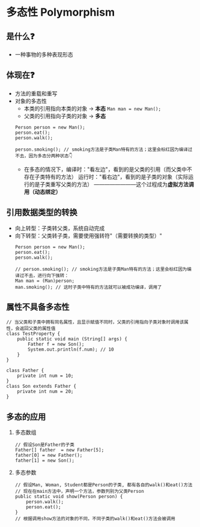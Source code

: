 # 多态性 Polymorphism

## 是什么❓
- 一种事物的多种表现形态

## 体现在❓
- 方法的重载和重写
- 对象的多态性
  - 本类的引用指向本类的对象 -> **本态** `Man man = new Man();`
  - 父类的引用指向子类的对象 -> **多态** 
  ```
  Person person = new Man();
  person.eat();
  person.walk();
  
  person.smoking(); // smoking方法是子类Man特有的方法；这里会标红因为编译过不去，因为多态分两种状态👇
  ```
    - 在多态的情况下，编译时："看左边"，看到的是父类的引用（而父类中不存在子类特有的方法）
                    运行时："看右边"，看到的是子类的对象（实际运行的是子类重写父类的方法）
                                ————————这个过程成为**虚拟方法调用（动态绑定）**

## 引用数据类型的转换
- 向上转型：子类转父类，系统自动完成
- 向下转型：父类转子类，需要使用强转符"（需要转换的类型）"
  ```
  Person person = new Man();
  person.eat();
  person.walk();

  // person.smoking(); // smoking方法是子类Man特有的方法；这里会标红因为编译过不去，进行向下强转：
  Man man = (Man)person;
  man.smoking(); // 这时子类中特有的方法就可以被成功编译，调用了
  ```
  
## 属性不具备多态性
```
// 当父类和子类中拥有同名属性，且显示赋值不同时，父类的引用指向子类对象时调用该属性，会返回父类的属性值
class TestProperty {
    public static void main (String[] args) {
        Father f = new Son();
        System.out.println(f.num); // 10
    } 
}

class Father {
    private int num = 10;
}
class Son extends Father {
    private int num = 20;
}
```

## 多态的应用
1. 多态数组
    ```
   // 假设Son是Father的子类
    Father[] father  = new Father[5];
    father[0] = new Father();
   father[1] = new Son();   
   ```
2. 多态参数
    ```
   // 假设Man, Woman, Student都是Person的子类, 都有各自的walk()和eat()方法
   // 现在在main方法中，声明一个方法，参数列别为父类Person
   public static void show(Person person) {
        person.walk();
        person.eat();
   } 
   // 根据调用show方法的对象的不同，不同子类的walk()和eat()方法会被调用
   ```